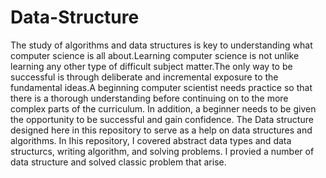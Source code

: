 # Data-Structure

The study of algorithms and data structures is key to understanding what computer science is all about.Learning computer
science is not unlike learning any other type of difficult subject matter.The only way to be successful is through deliberate 
and incremental exposure to the fundamental ideas.A beginning computer scientist needs practice so that there is a thorough 
understanding before continuing on to the more complex parts of the curriculum. In addition, a beginner needs to be given the
opportunity to be successful and gain confidence. The Data structure  designed here in this repository to serve as a help on 
data structures and algorithms. In Ihis repository, I covered abstract data types and data structurcs, writing algorithm, and 
solving problems. I provied a number of data structure and solved classic problem that arise.
